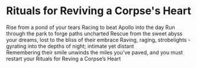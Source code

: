 # Rituals for Reviving a Corpse's Heart

Rise from a pond of your tears
Racing to beat Apollo into the day
Run through the park to forge paths uncharted
Rescue from the sweet abyss your dreams, lost to the bliss of their embrace
Raving, raging, strobelights - gyrating into the depths of night; intimate yet distant  
Remembering their smile unwinds the miles you've paved, and you must restart your
Rituals for Reving a Corpse’s Heart